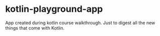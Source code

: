 # kotlin-playground-app
App created during kotlin course walkthrough. 
Just to digest all the new things that come with Kotlin. 

